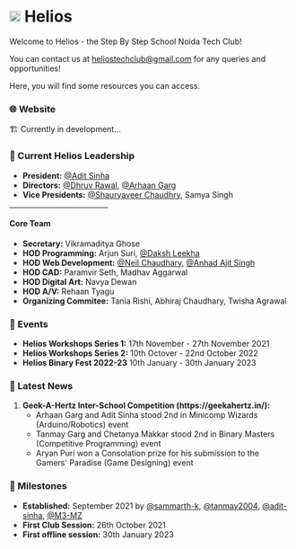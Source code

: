 # <img src="https://github.com/sbs-helios/sbs-helios/blob/main/helios_small.png" width="20rem" height="auto"> Helios

Welcome to Helios - the Step By Step School Noida Tech Club!

You can contact us at <a href="mailto:heliostechclub@gmail.com">heliostechclub@gmail.com</a> for any queries and opportunities!

Here, you will find some resources you can access.

### 🌐 Website
🏗️ Currently in development...

### 👥 Current Helios Leadership
- **President:** [@Adit Sinha](https://github.com/adit-sinha)
- **Directors:**  [@Dhruv Rawal](https://github.com/M3-MZ), [@Arhaan Garg](https://github.com/arhaang13)
- **Vice Presidents:** [@Shauryaveer Chaudhry](https://github.com/Binary010100), Samya Singh
<hr width="35%">

#### Core Team

- **Secretary:** Vikramaditya Ghose
- **HOD Programming:** Arjun Suri, [@Daksh Leekha](https://github.com/daksh-l)
- **HOD Web Development:**  [@Neil Chaudhary](https://github.com/NeilScienceguy1), [@Anhad Ajit Singh](https://github.com/OrangeAbstrakt)
- **HOD CAD:** Paramvir Seth, Madhav Aggarwal
- **HOD Digital Art:** Navya Dewan
- **HOD A/V:** Rehaan Tyagu
- **Organizing Commitee:** Tania Rishi, Abhiraj Chaudhary, Twisha Agrawal

### 📆  Events
- **Helios Workshops Series 1:** 17th November - 27th November 2021
- **Helios Workshops Series 2:** 10th Octover - 22nd October 2022
- **Helios Binary Fest 2022-23** 10th January - 30th January 2023

### 📰 Latest News
<ol>
  <li><b>Geek-A-Hertz Inter-School Competition (https://geekahertz.in/):</b>
    <ul>
      <li>Arhaan Garg and Adit Sinha stood 2nd in Minicomp Wizards (Arduino/Robotics) event</li>
      <li>Tanmay Garg and Chetanya Makkar stood 2nd in Binary Masters (Competitive Programming) event</li>
      <li>Aryan Puri won a Consolation prize for his submission to the Gamers' Paradise (Game Designing) event</li>
    </ul>
</ol>

### 🎯 Milestones
- **Established:** September 2021 by [@sammarth-k](https://github.com/sammarth-k), [@tanmay2004](https://github.com/tanmay2004), [@adit-sinha](https://github.com/adit-sinha), [@M3-MZ](https://github.com/M3-MZ) 
- **First Club Session:** 26th October 2021
- **First offline session:** 30th January 2023
